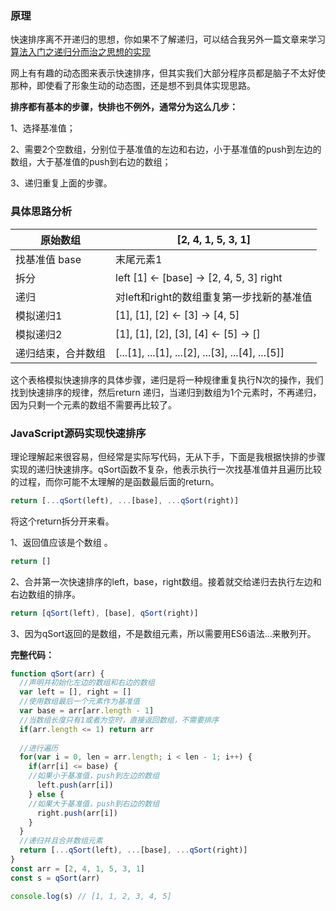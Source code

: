 ### 原理

快速排序离不开递归的思想，你如果不了解递归，可以结合我另外一篇文章来学习 [算法入门之递归分而治之思想的实现][100]

网上有有趣的动态图来表示快速排序，但其实我们大部分程序员都是脑子不太好使那种，即使看了形象生动的动态图，还是想不到具体实现思路。

**排序都有基本的步骤，快排也不例外，通常分为这么几步：**

1、选择基准值；

2、需要2个空数组，分别位于基准值的左边和右边，小于基准值的push到左边的数组，大于基准值的push到右边的数组；

3、递归重复上面的步骤。


### 具体思路分析

原始数组 | [2, 4, 1, 5, 3, 1]
----|----
找基准值 base | 末尾元素1
拆分 | left [1] <- [base] -> [2, 4, 5, 3] right
递归 | 对left和right的数组重复第一步找新的基准值
模拟递归1 | [1], [1], [2] <- [3] -> [4, 5]
模拟递归2 | [1], [1], [2], [3], [4] <- [5] -> []
递归结束，合并数组 | [...[1], ...[1], ...[2], ...[3], ...[4], ...[5]] 

这个表格模拟快速排序的具体步骤，递归是将一种规律重复执行N次的操作，我们找到快速排序的规律，然后return 递归，当递归到数组为1个元素时，不再递归，因为只剩一个元素的数组不需要再比较了。

### JavaScript源码实现快速排序

理论理解起来很容易，但经常是实际写代码，无从下手，下面是我根据快排的步骤实现的递归快速排序。qSort函数不复杂，他表示执行一次找基准值并且遍历比较的过程，而你可能不太理解的是函数最后面的return。

```javascript
return [...qSort(left), ...[base], ...qSort(right)]
```

将这个return拆分开来看。

1、返回值应该是个数组 。
```javascript
return []
```

2、合并第一次快速排序的left，base，right数组。接着就交给递归去执行左边和右边数组的排序。
```javascript
return [qSort(left), [base], qSort(right)]
```
3、因为qSort返回的是数组，不是数组元素，所以需要用ES6语法...来散列开。

**完整代码：**

```javascript
function qSort(arr) {
  //声明并初始化左边的数组和右边的数组
  var left = [], right = []
  //使用数组最后一个元素作为基准值
  var base = arr[arr.length - 1]
  //当数组长度只有1或者为空时，直接返回数组，不需要排序
  if(arr.length <= 1) return arr
  
  //进行遍历
  for(var i = 0, len = arr.length; i < len - 1; i++) {
	if(arr[i] <= base) {
    //如果小于基准值，push到左边的数组
      left.push(arr[i])
    } else {
    //如果大于基准值，push到右边的数组
      right.push(arr[i])
    }
  }
  //递归并且合并数组元素
  return [...qSort(left), ...[base], ...qSort(right)]
}
const arr = [2, 4, 1, 5, 3, 1]
const s = qSort(arr)

console.log(s) // [1, 1, 2, 3, 4, 5]
```


  [100]: https://segmentfault.com/a/1190000011936872
